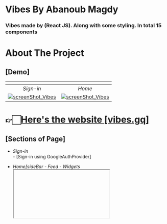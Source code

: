 
# Vibes By Abanoub Magdy

### Vibes made by (React JS). Along with some styling. In total 15 components 

# About The Project 
## [Demo]
| [![]()]() | [![]()]() | 
|:---:|:---:|
| *Sign-in*  | *Home*  |
| [![screenShot_Vibes](https://i.ibb.co/gFfvfqy/image.png)](https://vibes.gq/)| [![screenShot_Vibes](https://i.ibb.co/LpN7qqJ/image.png)](https://vibes.gq/)

# 👉🏻[Here's the website [vibes.gq]](http://vibes.gq/)

## [Sections of Page]

* *Sign-in* <br/> - [Sign-in using GoogleAuthProvider]

* *Home[sideBar - Feed - Widgets<iframe>]* <br/> - [Feed of previous posts... also u can post ur own thought in a new post]

<!-- ROADMAP -->
## [Roadmap]

#### *Home*
- [ ]  1.update post functions (such as reactions[like,comment, and share])
- [x]  2.feed (create-new-post)
- [ ]  3.use [React flip move(library)] to pop-up post as animation


## [Built With]

* [![React][React.js]][React-url]
* to use [rfce(react function component export)] we used [ES7+ React/Redux/React-Native snippets]
 
 <br>

* [react hooks]=>[React-library] 👉🏼to make everything up-to-date
* 1.[material UI] 👉🏼 For icons and elements
* [flexBox]=>[built-in css] 👉🏼 to make everything responsive using(flex e.g. display:flex)

 <br>

* [Firestore DB] 👉🏼 send & receive all data 
* [Firebase GoogleAuth] 👉🏼 for login into the [Home-Page]
* [React context API]=>[React-library] -> [similar to [Redux pattern] for (Data layer .. and that gonna be in any component, no matter how many levels deep inside the components)] 👉🏼to capture the [user-date] when they login with the [API] 

 <br>


* [Firebase Hosting] 👉🏼 to deploy the whole project into the Firebase




## [Download And installation]

Download this template from [Github](https://codeload.github.com/Abanoub5015/Vibes/zip/refs/heads/main)

* ## Install dependencies
```
npm install
```
* Run locally
```
npm start
```





* ## other Commands 

```
0. npx create-react-app vibes  
```

```
1.         
 npm install @mui/material @emotion/react @emotion/styled   
 npm install @mui/icons-material       
```

* ## Firebase Commands
```
 npm i -g firebase-tools
```
```
 firebase logout
 firebase login

 firebase init
[
1.Hosting [spaceBar]
2.Existing project
3.select the project
4.What do u want to use as your public directory? -> answer: build
5.Configure as a single-page app (rewrite all urls to /index.html)? ((y/n))  -> answer: y
]
```


* ## git Commands [// means once]
```
//git init
  git add *
  git commit -m "first commit"
//git branch -M main
//git remote add origin https://github.com/Abanoub5015/Vibes.git
  git push origin main
git pull origin main 
```

* ## git (deploy-page) Commands [// means once]
```
[1] npm run build
[2] firebase deploy

```


* ## after every update:
```
-----------------------------
git add *
git commit -m "first commit"
git push origin main

 [make sure that (package.json => homepage: "") is empty] 
 then do the following:

 npm run build
 firebase deploy
-----------------------------
```


[React.js]: https://img.shields.io/badge/React-20232A?style=for-the-badge&logo=react&logoColor=61DAFB
[React-url]: https://reactjs.org/

[react hooks]: https://reactjs.org/docs/hooks-intro.html
[React context API]: https://reactjs.org/docs/context.html
[material UI]: https://mui.com/material-ui/material-icons/
[flexBox]: https://www.w3schools.com/css/css3_flexbox_container.asp
[Firestore DB]: https://firebase.google.com/docs/firestore
[Firebase Hosting]: https://firebase.google.com/docs/hosting
[Firebase GoogleAuth]: https://firebase.google.com/docs/auth



[ES7+ React/Redux/React-Native snippets]: https://marketplace.visualstudio.com/items?itemName=dsznajder.es7-react-js-snippets
[rfce(react function component export)]: https://github.com/chillios-ts/vscode-react-javascript-snippets/blob/HEAD/docs/Snippets.md

